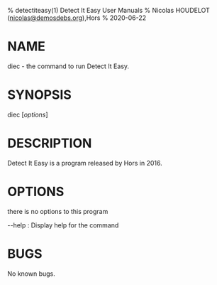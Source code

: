 % detectiteasy(1) Detect It Easy User Manuals
% Nicolas HOUDELOT (nicolas@demosdebs.org),Hors
% 2020-06-22

# NAME
diec - the command to run Detect It Easy.

# SYNOPSIS
diec [*options*]

# DESCRIPTION
Detect It Easy is a program released by Hors in 2016.

# OPTIONS
there is no options to this program

\--help
:   Display help for the command

# BUGS
No known bugs.
